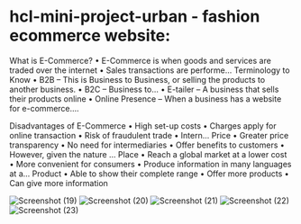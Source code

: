 # hcl-mini-project-urban - fashion ecommerce website:
What is E-Commerce?
• E-Commerce is when goods and services
are traded over the internet
• Sales transactions are performe...
Terminology to Know
• B2B – This is Business to Business, or
selling the products to another business.
• B2C – Business to...
• E-tailer – A business that sells their products
online
• Online Presence – When a business has a
website for e-commerce....

Disadvantages of E-Commerce
• High set-up costs
• Charges apply for online transaction
• Risk of fraudulent trade
• Intern...
Price
• Greater price transparency
• No need for intermediaries
• Offer benefits to customers
• However, given the nature ...
Place
• Reach a global market at a lower cost
• More convenient for consumers
• Produce information in many languages at a...
Product
• Able to show their complete range
• Offer more products
• Can give more information
 

![Screenshot (19)](https://user-images.githubusercontent.com/108979771/200481544-4eb30934-4020-4eaa-9797-82ca2b980df9.png)
![Screenshot (20)](https://user-images.githubusercontent.com/108979771/200481555-b0db56bc-ba54-4004-941b-1bf5bcb5d3d1.png)
![Screenshot (21)](https://user-images.githubusercontent.com/108979771/200481557-1fd2c9ce-b8c6-43b1-b1b8-5acb023354d7.png)
![Screenshot (22)](https://user-images.githubusercontent.com/108979771/200481526-cd16378a-46ff-4099-8e4e-d61de524f366.png)
![Screenshot (23)](https://user-images.githubusercontent.com/108979771/200481536-9aec7937-827e-4b4d-950e-636a40357131.png)
